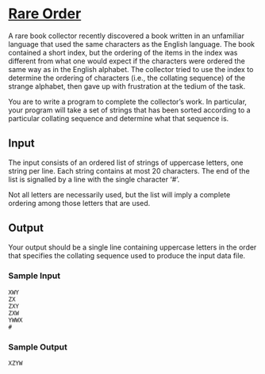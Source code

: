 # [Rare Order](https://onlinejudge.org/index.php?option=com_onlinejudge&Itemid=8&category=4&page=show_problem&problem=136)

A rare book collector recently discovered a book written in an unfamiliar language that used the same
characters as the English language. The book contained a short index, but the ordering of the items
in the index was different from what one would expect if the characters were ordered the same way as
in the English alphabet. The collector tried to use the index to determine the ordering of characters
(i.e., the collating sequence) of the strange alphabet, then gave up with frustration at the tedium of
the task.

You are to write a program to complete the collector’s work. In particular, your program will take
a set of strings that has been sorted according to a particular collating sequence and determine what
that sequence is.

## Input

The input consists of an ordered list of strings of uppercase letters, one string per line. Each string
contains at most 20 characters. The end of the list is signalled by a line with the single character ‘#’.

Not all letters are necessarily used, but the list will imply a complete ordering among those letters that
are used.

## Output
Your output should be a single line containing uppercase letters in the order that specifies the collating
sequence used to produce the input data file.

### Sample Input
```
XWY
ZX
ZXY
ZXW
YWWX
#
```

### Sample Output
```
XZYW
```
